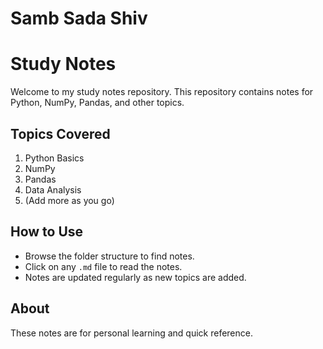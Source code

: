 # Samb Sada Shiv
# Study Notes

Welcome to my study notes repository. This repository contains notes for Python, NumPy, Pandas, and other topics.

## Topics Covered
1. Python Basics
2. NumPy
3. Pandas
4. Data Analysis
5. (Add more as you go)

## How to Use
- Browse the folder structure to find notes.
- Click on any `.md` file to read the notes.
- Notes are updated regularly as new topics are added.

## About
These notes are for personal learning and quick reference.
